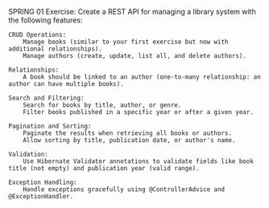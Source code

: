 SPRING 01
Exercise: Create a REST API for managing a library system with the following features:

    CRUD Operations:
        Manage books (similar to your first exercise but now with additional relationships).
        Manage authors (create, update, list all, and delete authors).

    Relationships:
        A book should be linked to an author (one-to-many relationship: an author can have multiple books).

    Search and Filtering:
        Search for books by title, author, or genre.
        Filter books published in a specific year or after a given year.

    Pagination and Sorting:
        Paginate the results when retrieving all books or authors.
        Allow sorting by title, publication date, or author's name.

    Validation:
        Use Hibernate Validator annotations to validate fields like book title (not empty) and publication year (valid range).

    Exception Handling:
        Handle exceptions gracefully using @ControllerAdvice and @ExceptionHandler.